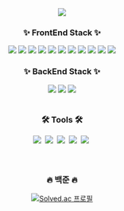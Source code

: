 <div align="center">
  <img src="https://capsule-render.vercel.app/api?type=venom&height=200&text=Taeyun%27s+Repo&fontSize=70&color=0:8871e5,100:b678c4&stroke=b678c4" />
</div>

<!--내용 부분-->
<h3 align="center">✨ FrontEnd Stack ✨</h3>
<div align="center">
  <img src="https://img.shields.io/badge/JavaScript-F7DF1E?style=for-the-badge&logo=JavaScript&logoColor=white"> 
  <img src="https://img.shields.io/badge/TypeScript-007ACC?style=for-the-badge&logo=typescript&logoColor=white">
  <img src="https://img.shields.io/badge/React-20232A?style=for-the-badge&logo=react&logoColor=61DAFB"/> 
  <img src="https://img.shields.io/badge/Next.js-000?logo=nextdotjs&logoColor=fff&style=for-the-badge">   
  <img src="https://img.shields.io/badge/HTML5-E34F26?style=for-the-badge&logo=html5&logoColor=white"> 
  <img src="https://img.shields.io/badge/CSS3-1572B6?style=for-the-badge&logo=css3&logoColor=white"> 
  <img src="https://img.shields.io/badge/C-00599C?style=for-the-badge&logo=c&logoColor=white"> 
  <img src="https://img.shields.io/badge/C%2B%2B-00599C?style=for-the-badge&logo=c%2B%2B&logoColor=white"> 
  <img src="https://img.shields.io/badge/.NET-5C2D91?style=for-the-badge&logo=.net&logoColor=white"> 
  <img src="https://img.shields.io/badge/Flutter-02569B?style=for-the-badge&logo=flutter&logoColor=white"> 
  <img src="https://img.shields.io/badge/SQLite-07405E?style=for-the-badge&logo=sqlite&logoColor=white">
</div>

<h3 align="center">✨ BackEnd Stack ✨</h3>
<div align="center">
  <img src="https://img.shields.io/badge/node.js-339933?style=for-the-badge&logo=Node.js&logoColor=white">
  <img src="https://img.shields.io/badge/express-000000?style=for-the-badge&logo=express&logoColor=white">
  <img src="https://img.shields.io/badge/Django-092E20?style=for-the-badge&logo=django&logoColor=white">
</div>

<br>

<h3 align="center">🛠 Tools 🛠</h3>
<div align="center">
  <img src="https://img.shields.io/badge/git-F05033.svg?style=for-the-badge&logo=git&logoColor=white" />&nbsp
  <img src="https://img.shields.io/badge/github-181717.svg?style=for-the-badge&logo=github&logoColor=white" />&nbsp
  <img src="https://img.shields.io/badge/Notion-F3F3F3.svg?style=for-the-badge&logo=notion&logoColor=black" />&nbsp
  <img src="https://img.shields.io/badge/figma-F24E1E.svg?style=for-the-badge&logo=figma&logoColor=white" />&nbsp
  <img src="https://img.shields.io/badge/VSCode-2C2C32.svg?style=for-the-badge&logo=visual-studio-code&logoColor=22ABF3" />&nbsp
</div>

<br>
<br>

<h3 align="center">🔥 백준 🔥</h3>
<div align="center"><p><a href="https://solved.ac/wke1wke1"><img src="http://mazassumnida.wtf/api/v2/generate_badge?boj=gomteng03" alt="Solved.ac 프로필"></a></p></div>

